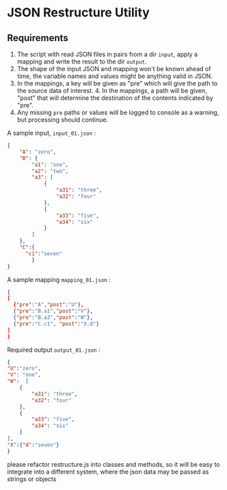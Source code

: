 # JSON Restructure Utility

## Requirements

1. The script with read JSON files in pairs from a dir `input`, apply a mapping and write the result to the dir `output`.
2. The shape of the input JSON and mapping won't be known ahead of time, the variable names and values might be anything valid in JSON.
3. In the mappings, a key will be given as "pre" which will give the path to the source data of interest. 4. In the mappings, a  path will be given, "post" that will determine the destination of the contents indicated by "pre".   
5. Any missing `pre` paths or values will be logged to console as a warning, but processing should continue.

A sample input, `input_01.json` :
```json
{
    "A": "zero",
    "B": {
        "a1": "one",
        "a2": "two",
        "a3": [
            {
                "a31": "three",
                "a32": "four"
            },
            {
                "a33": "five",
                "a34": "six"
            }
        ]
    },
    "C":{
      "c1":"seven"
        }
}
```

A sample mapping `mapping_01.json` :
```json
{
[
  {"pre":"A","post":"U"},
  {"pre":"B.a1","post":"V"},
  {"pre":"B.a3","post":"W"},
  {"pre":"C.c1", "post":"X.d"}
]
}
```

Required output `output_01.json` :
```json
{
"U":"zero",
"V": "one",
"W":  [
    {
        "a31": "three",
        "a32": "four"
    },
    {
        "a33": "five",
        "a34": "six"
    }
],
"X":{"d":"seven"}
}
```


please refactor restructure.js into classes and methods, so it will be easy to integrate into a different system, where the json data may be passed as strings or objects
